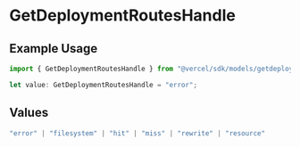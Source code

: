# GetDeploymentRoutesHandle

## Example Usage

```typescript
import { GetDeploymentRoutesHandle } from "@vercel/sdk/models/getdeploymentop.js";

let value: GetDeploymentRoutesHandle = "error";
```

## Values

```typescript
"error" | "filesystem" | "hit" | "miss" | "rewrite" | "resource"
```